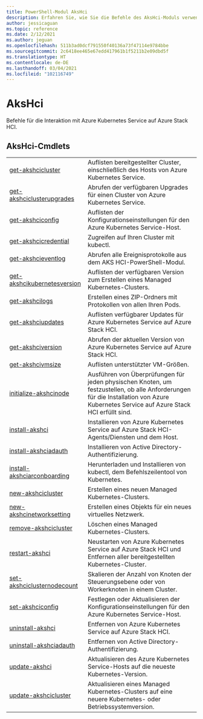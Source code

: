 ```yaml
---
title: PowerShell-Modul AksHci
description: Erfahren Sie, wie Sie die Befehle des AksHci-Moduls verwenden, um AKS auf Azure Stack HCI zu verwalten.
author: jessicaguan
ms.topic: reference
ms.date: 2/12/2021
ms.author: jeguan
ms.openlocfilehash: 511b3ad0dcf791550f40136a73f47114e9784bbe
ms.sourcegitcommit: 2c6418ee465e67edd417961b1f5211b2e09dbd5f
ms.translationtype: HT
ms.contentlocale: de-DE
ms.lasthandoff: 03/04/2021
ms.locfileid: "102116749"
---
```

# <a name="akshci"></a>AksHci 

Befehle für die Interaktion mit Azure Kubernetes Service auf Azure Stack HCI.

## <a name="akshci-cmdlets"></a>AksHci-Cmdlets

|         |            |
| ------- | ---------- |
| [get-akshcicluster](get-akshcicluster.md) | Auflisten bereitgestellter Cluster, einschließlich des Hosts von Azure Kubernetes Service. |
| [get-akshciclusterupgrades](get-akshciclusterupgrades.md) | Abrufen der verfügbaren Upgrades für einen Cluster von Azure Kubernetes Service. |
| [get-akshciconfig](get-akshciconfig.md) | Auflisten der Konfigurationseinstellungen für den Azure Kubernetes Service-Host. |
| [get-akshcicredential](get-akshcicredential.md) | Zugreifen auf Ihren Cluster mit kubectl. |
| [get-akshcieventlog](get-akshcieventlog.md) | Abrufen alle Ereignisprotokolle aus dem AKS HCI-PowerShell-Modul. |
| [get-akshcikubernetesversion](get-akshcikubernetesversion.md) | Auflisten der verfügbaren Version zum Erstellen eines Managed Kubernetes-Clusters. |
| [get-akshcilogs](get-akshcilogs.md) | Erstellen eines ZIP-Ordners mit Protokollen von allen Ihren Pods. |
| [get-akshciupdates](get-akshciupdates.md) | Auflisten verfügbarer Updates für Azure Kubernetes Service auf Azure Stack HCI. |
| [get-akshciversion](get-akshciversion.md) | Abrufen der aktuellen Version von Azure Kubernetes Service auf Azure Stack HCI. |
| [get-akshcivmsize](get-akshcivmsize.md) | Auflisten unterstützter VM-Größen. |
| [initialize-akshcinode](initialize-akshcinode.md) | Ausführen von Überprüfungen für jeden physischen Knoten, um festzustellen, ob alle Anforderungen für die Installation von Azure Kubernetes Service auf Azure Stack HCI erfüllt sind. |
| [install-akshci](install-akshci.md) | Installieren von Azure Kubernetes Service auf Azure Stack HCI-Agents/Diensten und dem Host. |
| [install-akshciadauth](install-akshciadauth.md) | Installieren von Active Directory-Authentifizierung. |
| [install-akshciarconboarding](install-akshciarconboarding.md) | Herunterladen und Installieren von kubectl, dem Befehlszeilentool von Kubernetes. |
| [new-akshcicluster](new-akshcicluster.md) | Erstellen eines neuen Managed Kubernetes-Clusters. |
| [new-akshcinetworksetting](new-akshcinetworksetting.md) | Erstellen eines Objekts für ein neues virtuelles Netzwerk. |
| [remove-akshcicluster](remove-akshcicluster.md) | Löschen eines Managed Kubernetes-Clusters. |
| [restart-akshci](restart-akshci.md) | Neustarten von Azure Kubernetes Service auf Azure Stack HCI und Entfernen aller bereitgestellten Kubernetes-Cluster. |
| [set-akshciclusternodecount](set-akshciclusternodecount.md) | Skalieren der Anzahl von Knoten der Steuerungsebene oder von Workerknoten in einem Cluster. |
| [set-akshciconfig](set-akshciconfig.md) | Festlegen oder Aktualisieren der Konfigurationseinstellungen für den Azure Kubernetes Service-Host. |
| [uninstall-akshci](uninstall-akshci.md) | Entfernen von Azure Kubernetes Service auf Azure Stack HCI. |
| [uninstall-akshciadauth](uninstall-akshciadauth.md) | Entfernen von Active Directory-Authentifizierung. |
| [update-akshci](update-akshci.md) | Aktualisieren des Azure Kubernetes Service-Hosts auf die neueste Kubernetes-Version. |
| [update-akshcicluster](update-akshcicluster.md) | Aktualisieren eines Managed Kubernetes-Clusters auf eine neuere Kubernetes- oder Betriebssystemversion. |

